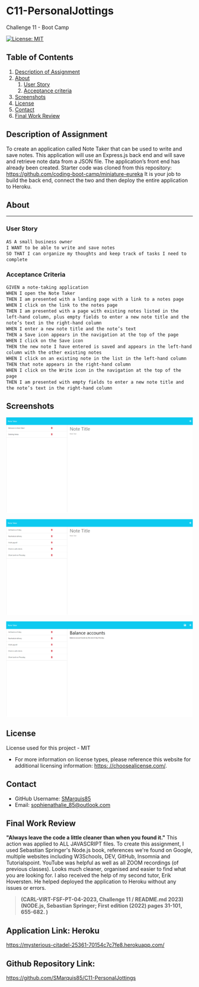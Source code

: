# C11-PersonalJottings
Challenge 11 - Boot Camp

[![License: MIT](https://img.shields.io/badge/License-MIT-yellow.svg)](https://opensource.org/licenses/MIT)

## Table of Contents

  1. [Description of Assignment](#description-of-assignment)
  2. [About](#about)
      1. [User Story](#user-story)
      2. [Acceptance criteria](#acceptance-criteria)
  3. [Screenshots](#screenshots)
  4. [License](#license)
  5. [Contact](#Contact)
  6. [Final Work Review](#final-work-review)

  ## Description of Assignment

  To create an application called Note Taker that can be used to write and save notes. This application will use an Express.js back end and will save and retrieve note data from a JSON file. The application’s front end has already been created. Starter code was cloned from this repository: https://github.com/coding-boot-camp/miniature-eureka  It is your job to build the back end, connect the two and then deploy the entire application to Heroku.

  ## About 

---
### User Story

```
AS A small business owner
I WANT to be able to write and save notes
SO THAT I can organize my thoughts and keep track of tasks I need to complete

```
### Acceptance Criteria

```
GIVEN a note-taking application
WHEN I open the Note Taker
THEN I am presented with a landing page with a link to a notes page
WHEN I click on the link to the notes page
THEN I am presented with a page with existing notes listed in the left-hand column, plus empty fields to enter a new note title and the note’s text in the right-hand column
WHEN I enter a new note title and the note’s text
THEN a Save icon appears in the navigation at the top of the page
WHEN I click on the Save icon
THEN the new note I have entered is saved and appears in the left-hand column with the other existing notes
WHEN I click on an existing note in the list in the left-hand column
THEN that note appears in the right-hand column
WHEN I click on the Write icon in the navigation at the top of the page
THEN I am presented with empty fields to enter a new note title and the note’s text in the right-hand column
```

## Screenshots

![images/HEROKU3.png](images/HEROKU3.png)

![images/HEROKU4.png](images/HEROKU4.png)

![images/HEROKU5.png](images/HEROKU5.png)

## License

License used for this project - MIT
  * For more information on license types, please reference this website
  for additional licensing information: [https: //choosealicense.com/](https://choosealicense.com/).

  ## Contact

  * GitHub Username: [SMarquis85](https://github.com/SMarquis85)
  * Email: sophienathalie_85@outlook.com

  ## Final Work Review

**"Always leave the code a little cleaner than when you found it."**  This action was applied to ALL JAVASCRIPT files. To create this assignment, I used Sebastian Springer's Node.js book, references we're found on Google, multiple websites including W3Schools, DEV, GitHub, Insomnia and Tutorialspoint. YouTube was helpful as well as all ZOOM recordings (of previous classes). Looks much cleaner, organised and easier to find what you are looking for. I also received the help of my second tutor, Erik Hoversten. He helped deployed the application to Heroku without any issues or errors.

> **(CARL-VIRT-FSF-PT-04-2023, Challenge 11 / README.md 2023)**
> **(NODE.js, Sebastian Springer; First edition (2022) pages 31-101, 655-682. )**

## Application Link: Heroku
https://mysterious-citadel-25361-70154c7c7fe8.herokuapp.com/ 

## Github Repository Link:
https://github.com/SMarquis85/C11-PersonalJottings 